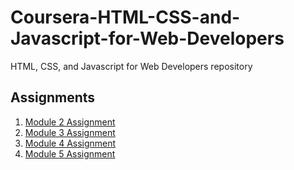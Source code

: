 # Coursera-HTML-CSS-and-Javascript-for-Web-Developers
HTML, CSS, and Javascript for Web Developers repository

## Assignments

1. [Module 2 Assignment](https://maximsaveliev.github.io/Coursera-HTML-CSS-and-Javascript-for-Web-Developers/module2_solution/)
2. [Module 3 Assignment](https://maximsaveliev.github.io/Coursera-HTML-CSS-and-Javascript-for-Web-Developers/module3_solution/)
3. [Module 4 Assignment](https://maximsaveliev.github.io/Coursera-HTML-CSS-and-Javascript-for-Web-Developers/module4_solution/)
4. [Module 5 Assignment](https://maximsaveliev.github.io/Coursera-HTML-CSS-and-Javascript-for-Web-Developers/module5_solution/)
